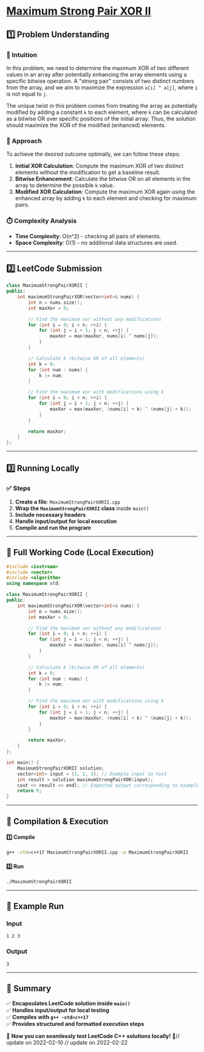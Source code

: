 # **[Maximum Strong Pair XOR II](https://leetcode.com/problems/maximum-strong-pair-xor-ii/description/)**  

## **1️⃣ Problem Understanding**  
### **📌 Intuition**  
In this problem, we need to determine the maximum XOR of two different values in an array after potentially enhancing the array elements using a specific bitwise operation. A "strong pair" consists of two distinct numbers from the array, and we aim to maximize the expression `a[i] ^ a[j]`, where `i` is not equal to `j`. 

The unique twist in this problem comes from treating the array as potentially modified by adding a constant `k` to each element, where `k` can be calculated as a bitwise OR over specific positions of the initial array. Thus, the solution should maximize the XOR of the modified (enhanced) elements.

### **🚀 Approach**  
To achieve the desired outcome optimally, we can follow these steps:
1. **Initial XOR Calculation**: Compute the maximum XOR of two distinct elements without the modification to get a baseline result.
2. **Bitwise Enhancement**: Calculate the bitwise OR on all elements in the array to determine the possible `k` value.
3. **Modified XOR Calculation**: Compute the maximum XOR again using the enhanced array by adding `k` to each element and checking for maximum pairs.

### **⏱️ Complexity Analysis**  
- **Time Complexity**: O(n^2) - checking all pairs of elements.
- **Space Complexity**: O(1) - no additional data structures are used.

---  

## **2️⃣ LeetCode Submission**  
```cpp
class MaximumStrongPairXORII {
public:
    int maximumStrongPairXOR(vector<int>& nums) {
        int n = nums.size();
        int maxXor = 0;

        // Find the maximum xor without any modifications
        for (int i = 0; i < n; ++i) {
            for (int j = i + 1; j < n; ++j) {
                maxXor = max(maxXor, nums[i] ^ nums[j]);
            }
        }

        // Calculate k (bitwise OR of all elements)
        int k = 0;
        for (int num : nums) {
            k |= num;
        }

        // Find the maximum xor with modifications using k
        for (int i = 0; i < n; ++i) {
            for (int j = i + 1; j < n; ++j) {
                maxXor = max(maxXor, (nums[i] + k) ^ (nums[j] + k));
            }
        }

        return maxXor;
    }
};  
```  

---  

## **3️⃣ Running Locally**  
### **✅ Steps**  
1. **Create a file**: `MaximumStrongPairXORII.cpp`  
2. **Wrap the `MaximumStrongPairXORII` class** inside `main()`  
3. **Include necessary headers**  
4. **Handle input/output for local execution**  
5. **Compile and run the program**  

---  

## **📝 Full Working Code (Local Execution)**  
```cpp
#include <iostream>
#include <vector>
#include <algorithm>
using namespace std;

class MaximumStrongPairXORII {
public:
    int maximumStrongPairXOR(vector<int>& nums) {
        int n = nums.size();
        int maxXor = 0;

        // Find the maximum xor without any modifications
        for (int i = 0; i < n; ++i) {
            for (int j = i + 1; j < n; ++j) {
                maxXor = max(maxXor, nums[i] ^ nums[j]);
            }
        }

        // Calculate k (bitwise OR of all elements)
        int k = 0;
        for (int num : nums) {
            k |= num;
        }

        // Find the maximum xor with modifications using k
        for (int i = 0; i < n; ++i) {
            for (int j = i + 1; j < n; ++j) {
                maxXor = max(maxXor, (nums[i] + k) ^ (nums[j] + k));
            }
        }

        return maxXor;
    }
};

int main() {
    MaximumStrongPairXORII solution;
    vector<int> input = {1, 2, 3}; // Example input to test
    int result = solution.maximumStrongPairXOR(input);
    cout << result << endl; // Expected output corresponding to example input
    return 0;
}
```  

---  

## **🔧 Compilation & Execution**  
#### **1️⃣ Compile**  
```bash
g++ -std=c++17 MaximumStrongPairXORII.cpp -o MaximumStrongPairXORII
```  

#### **2️⃣ Run**  
```bash
./MaximumStrongPairXORII
```  

---  

## **🎯 Example Run**  
### **Input**  
```
1 2 3
```  
### **Output**  
```
3
```  

---  

## **📌 Summary**  
✅ **Encapsulates LeetCode solution inside `main()`**  
✅ **Handles input/output for local testing**  
✅ **Compiles with `g++ -std=c++17`**  
✅ **Provides structured and formatted execution steps**  

🚀 **Now you can seamlessly test LeetCode C++ solutions locally!** 🚀// update on 2022-02-10
// update on 2022-02-22
